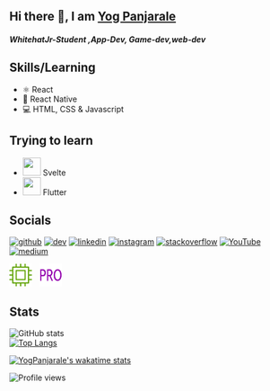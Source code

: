 ## Hi there 👋, I am [Yog Panjarale](https://github.com/YogPanjarale)
##### WhitehatJr-Student ,App-Dev, Game-dev,web-dev
## Skills/Learning
* ⚛ React
* 📱 React Native
* 💻 HTML, CSS & Javascript  
## Trying to learn 
* <img height="32" width="32" src="https://unpkg.com/simple-icons@v4/icons/svelte.svg" /> Svelte
* <img height="32" width="32" style="fill:'#01f" src="https://unpkg.com/simple-icons@v4/icons/flutter.svg" /> Flutter

## Socials 
[<img src='https://cdn.jsdelivr.net/npm/simple-icons@3.0.1/icons/github.svg' alt='github' height='40'>](https://github.com/https://github.com/YogPanjarale)  [<img src='https://cdn.jsdelivr.net/npm/simple-icons@3.0.1/icons/dev-dot-to.svg' alt='dev' height='40'>](https://dev.to/yogpanjarale)  [<img src='https://cdn.jsdelivr.net/npm/simple-icons@3.0.1/icons/linkedin.svg' alt='linkedin' height='40'>](https://www.linkedin.com/in/yog-panjarale-99b15b1b0//)  [<img src='https://cdn.jsdelivr.net/npm/simple-icons@3.0.1/icons/instagram.svg' alt='instagram' height='40'>](https://www.instagram.com/yogpanjarale/)  [<img src='https://cdn.jsdelivr.net/npm/simple-icons@3.0.1/icons/stackoverflow.svg' alt='stackoverflow' height='40'>](https://stackoverflow.com/users/14253516/yog-panjarale)  [<img src='https://cdn.jsdelivr.net/npm/simple-icons@3.0.1/icons/youtube.svg' alt='YouTube' height='40'>](https://www.youtube.com/channel/UCyeK6QtX7dY3HBVAV7-IRYQ)  [<img src='https://cdn.jsdelivr.net/npm/simple-icons@3.0.1/icons/medium.svg' alt='medium' height='40'>](https://medium.com/@yog.panjarale)  

<a href='https://docs.github.com/en/developers'><img src='https://raw.githubusercontent.com/acervenky/animated-github-badges/master/assets/devbadge.gif' width='40' height='40'></a> <a href='https://github.com/pricing'><img src='https://raw.githubusercontent.com/acervenky/animated-github-badges/master/assets/pro.gif' width='40' height='40'></a> 


## Stats


![GitHub stats](https://github-readme-stats.vercel.app/api?username=YogPanjarale&show_icons=true)  
[![Top Langs](https://github-readme-stats.vercel.app/api/top-langs/?username=YogPanjarale&langs_count=10&layout=compact)](https://github.com/anuraghazra/github-readme-stats)

[![YogPanjarale's wakatime stats](https://github-readme-stats.vercel.app/api/wakatime?username=YogPanjarale)](https://github.com/anuraghazra/github-readme-stats)


![Profile views](https://gpvc.arturio.dev/YogPanjarale)  

